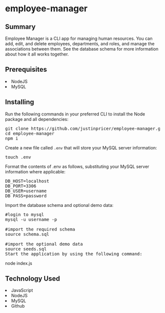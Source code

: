# employee-manager

## Summary
Employee Manager is a CLI app for managing human resources. You can add, edit, and delete employees, departments, and roles, and manage the associations between them. See the database schema for more information about how it all works together.

## Prerequisites
<li>NodeJS</li>
<li>MySQL</li>

## Installing

Run the following commands in your preferred CLI to install the Node package and all dependencies:

<pre>git clone https://github.com/justinpricer/employee-manager.git
cd employee-manager
npm i</pre>
Create a new file called <code>.env</code> that will store your MySQL server information:

<pre>touch .env</pre>
</div>
Format the contents of .env as follows, substituting your MySQL server information where applicable:

<pre>DB_HOST=localhost
DB_PORT=3306
DB_USER=username
DB_PASS=password</pre>
Import the database schema and optional demo data:

<pre>#login to mysql
mysql -u username -p

#import the required schema
source schema.sql

#import the optional demo data
source seeds.sql
Start the application by using the following command:</pre>

node index.js

## Technology Used
<li>JavaScript</li>
<li>NodeJS</li>
<li>MySQL</li>
<li>Github</li>
